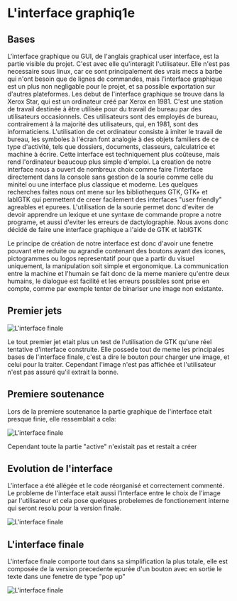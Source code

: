 # L'interface graphiq1e

## Bases

L'interface graphique ou GUI, de l'anglais graphical user interface, est la
partie visible du projet. C'est avec elle qu'interagit l'utilisateur.  Elle
n'est pas necessaire sous linux, car ce sont principalement des vrais mecs a
barbe qui n'ont besoin que de lignes de commandes, mais l'interface graphique
est un plus non negligable pour le projet, et sa possible exportation sur
d'autres plateformes.  Les debut de l'interface graphique se trouve dans la
Xerox Star, qui est un ordinateur créé par Xerox en 1981. C'est une station
de travail destinée à être utilisée pour du travail de bureau par des
utilisateurs occasionnels. Ces utilisateurs sont des employés de bureau,
contrairement à la majorité des utilisateurs, qui, en 1981, sont des
informaticiens. L'utilisation de cet ordinateur consiste à imiter le travail
de bureau, les symboles à l'écran font analogie à des objets familiers de
ce type d'activité, tels que dossiers, documents, classeurs, calculatrice et
machine à écrire. Cette interface est techniquement plus coûteuse, mais
rend l'ordinateur beaucoup plus simple d'emploi. La creation de notre interface
nous a ouvert de nombreux choix comme faire l'interface directement dans la
console sans gestion de la sourie comme celle du minitel ou une interface plus
classique et moderne.  Les quelques recherches faites nous ont mene sur les
bibliotheques GTK, GTK+ et lablGTK qui permettent de creer facilement des
interfaces "user friendly" agreables et epurees.  L'utilisation de la sourie
permet donc d'eviter de devoir apprendre un lexique et une syntaxe de commande
propre a notre programe, et aussi d'eviter les erreurs de dactylographie.  Nous
avons donc décidé de faire une interface graphique a l'aide de GTK et lablGTK

Le principe de création de notre interface est donc d'avoir une fenetre
pouvant etre reduite ou agrandie contenant des boutons ayant des icones,
pictogrammes ou logos representatif pour que a partir du visuel uniquement, la
manipulation soit simple et ergonomique. La communication entre la machine et
l'humain se fait donc de la meme maniere qu'entre deux humains, le dialogue est
facilité et les erreurs possibles sont prise en compte, comme par exemple
tenter de binariser une image non existante.

## Premier jets

![L'interface finale](images/gui_1.png)

Le tout premier jet etait plus un test de l'utilisation de GTK qu'une réel
tentative d'interface construite. Elle possede tout de meme les principales
bases de l'interface finale, c'est a dire le bouton pour charger une image, et
celui pour la traiter. Cependant l'image n'est pas affichée et l'utilisateur
n'est pas assuré qu'il extrait la bonne.

## Premiere soutenance

Lors de la premiere soutenance la partie graphique de l'interface etait presque
finie, elle ressemblait a cela:

![L'interface finale](images/gui_2.png)

Cependant toute la partie "active" n'existait pas et restait a créer

## Evolution de l'interface

L'interface a été allégée et le code réorganisé et correctement
commenté. Le probleme de l'interface etait aussi l'interface entre le choix de
l'image par l'utilisateur et cela pose quelques probelemes de fonctionement
interne qui seront resolu pour la version finale.

![L'interface finale](images/gui_3.png)

## L'interface finale

L'interface finale comporte tout dans sa simplification la plus totale, elle est
composée de la version precedente epurée d'un bouton avec en sortie le texte
dans une fenetre de type "pop up"

![L'interface finale](images/gui_4.png)

